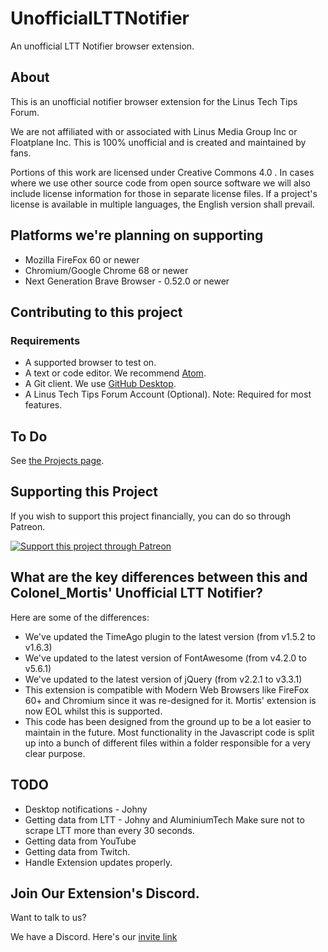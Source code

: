 # UnofficialLTTNotifier
An unofficial LTT Notifier browser extension.

## About
This is an unofficial notifier browser extension for the Linus Tech Tips Forum.

We are not affiliated with or associated with Linus Media Group Inc or Floatplane Inc.
This is 100% unofficial and is created and maintained by fans.

Portions of this work are licensed under Creative Commons 4.0 . In cases where we use other source code from open source software we will also include license information for those in separate license files. If a project's license is available in multiple languages, the English version shall prevail.

## Platforms we're planning on supporting
* Mozilla FireFox 60 or newer
* Chromium/Google Chrome 68 or newer
* Next Generation Brave Browser - 0.52.0 or newer

## Contributing to this project

### Requirements
* A supported browser to test on.
* A text or code editor. We recommend [Atom](https://atom.io).
* A Git client. We use [GitHub Desktop](https://desktop.github.com).
* A Linus Tech Tips Forum Account (Optional). Note: Required for most features.

## To Do
See [the Projects page](https://github.com/AluminiumTech/UnofficialLTTNotifierWebExtension/projects).

## Supporting this Project
If you wish to support this project financially, you can do so through Patreon.

[![Support this project through Patreon](https://github.com/CSMarkBenchmark/CSMarkDesktop/blob/master/assets/patron_button.png)](https://www.patreon.com/aluminiumtech)

## What are the key differences between this and Colonel_Mortis' Unofficial LTT Notifier?

Here are some of the differences:
* We've updated the TimeAgo plugin to the latest version (from v1.5.2 to v1.6.3)
* We've updated to the latest version of FontAwesome (from v4.2.0 to v5.6.1)
* We've updated to the latest version of jQuery (from v2.2.1 to v3.3.1)
* This extension is compatible with Modern Web Browsers like FireFox 60+ and Chromium since it was re-designed for it. Mortis' extension is now EOL whilst this is supported.
* This code has been designed from the ground up to be a lot easier to maintain in the future. Most functionality in the Javascript code is split up into a bunch of different files within a folder responsible for a very clear purpose.

## TODO
* Desktop notifications - Johny
* Getting data from LTT - Johny and AluminiumTech
Make sure not to scrape LTT more than every 30 seconds.
* Getting data from YouTube
* Getting data from Twitch.
* Handle Extension updates properly.


## Join Our Extension's Discord.
Want to talk to us?

We have a Discord. Here's our [invite link](https://discord.gg/TZg8tbk)
